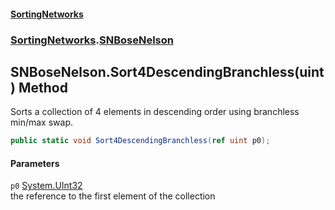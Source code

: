 #### [SortingNetworks](./index.md 'index')
### [SortingNetworks](./SortingNetworks.md 'SortingNetworks').[SNBoseNelson](./SortingNetworks-SNBoseNelson.md 'SortingNetworks.SNBoseNelson')
## SNBoseNelson.Sort4DescendingBranchless(uint) Method
Sorts a collection of 4 elements in descending order using branchless min/max swap.  
```csharp
public static void Sort4DescendingBranchless(ref uint p0);
```
#### Parameters
<a name='SortingNetworks-SNBoseNelson-Sort4DescendingBranchless(uint)-p0'></a>
`p0` [System.UInt32](https://docs.microsoft.com/en-us/dotnet/api/System.UInt32 'System.UInt32')  
the reference to the first element of the collection  
  
